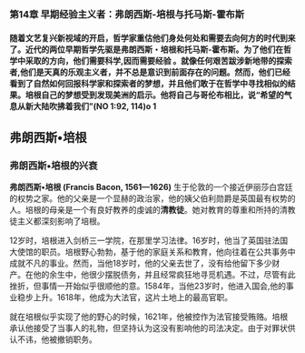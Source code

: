 ### 第14章 早期经验主义者：弗朗西斯-培根与托马斯-霍布斯

#### 随着文艺复兴新视域的开启，哲学家重估他们身处何处和需要去向何方的时代到来了。近代的两位早期哲学先驱是**弗朗西斯・培根**和**托马斯-霍布斯**。为了他们在哲学中采取的方向，他们需要科学,因而需要经验 。就像任何艰苦跋涉新地带的探索者,他们是天真的乐观主义者，并不总是意识到前面存在的问题。然而，他们已经看到了自然如何回报科学家和探索者的梦想，并且他们敢于在哲学中寻找相似的结果。培根自己的梦想受到发现美洲的启示。他将自己与哥伦布相比，说“希望的气息从新大陆吹拂着我们”(NO 1:92, 114)o 1

## 弗朗西斯•培根

### 弗朗西斯•培根的兴衰

**弗朗西斯•培根 (Francis Bacon, 1561—1626)** 生于伦敦的一个接近伊丽莎白宫廷的权势之家。他的父亲是一个显赫的政治家，他的姨父伯利勋爵是英国最有权势的人。培根的母亲是一个有良好教养的虔诚的**清教徒**。她对教育的尊重和所持的清教徒主义都深刻影响了培根。

12岁时，培根进入剑桥三一学院，在那里学习法律。16岁时，他当了英国驻法国大使馆的职员。培根野心勃勃，基于他的家庭关系和教育，他向往着在公共事务中成就不凡的事业。然而，当他18岁时，他的父亲去世了，没有给他留下多少财产。在他的余生中，他很少摆脱债务，并且经常疯狂地寻觅机遇。不过，尽管有此挫折，但事情一开始似乎很顺他的意。1584年，当他23岁时，他进入国会,他的事业稳步上升。1618年，他成为大法官，这片土地上的最高官职。

就在培根似乎实现了他的野心的时候，1621年，他被控作为法官接受贿赂。培根承认他接受了当事人的礼物，但坚持认为这没有影响他的司法决定。由于对罪状供认不讳，他被撤销职务。